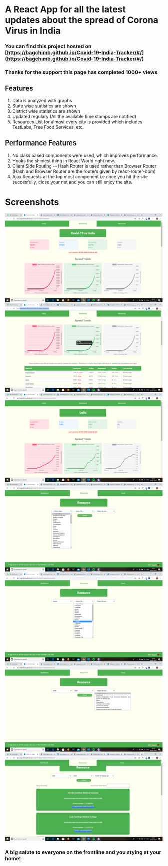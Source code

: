 # A React App for all the latest updates about the spread of Corona Virus in India

### You can find this project hosted on [https://bagchimb.github.io/Covid-19-India-Tracker/#/](https://bagchimb.github.io/Covid-19-India-Tracker/#/)
### Thanks for the support this page has completed 1000+ views

## Features
1. Data is analyzed with graphs
2. State wise statistics are shown
3. District wise statistics are shown
4. Updated regulary (All the available time stamps are notified)
5. Resources List for almost every city is provided which includes TestLabs, Free Food Services, etc.

## Performance Features
1. No class based components were used, which improves performance.
2. Hooks the shiniest thing in React World right now. 
3. Client Side Routing -- Hash Router is used rather than Browser Router (Hash and Browser Router are the routers given by react-router-dom)
3. Ajax Requests at the top most component i.e once you hit the site succesfully, close your net and you can still enjoy the site.

# Screenshots
![image](/screenshots/Screenshot49.png)
![image](/screenshots/Screenshot50.png)
![image](/screenshots/Screenshot51.png)
![image](/screenshots/Screenshot52.png)
![image](/screenshots/Screenshot53.png)
![image](/screenshots/Screenshot54.png)
![image](/screenshots/Screenshot55.png)

### A big salute to everyone on the frontline and you stying at your home!